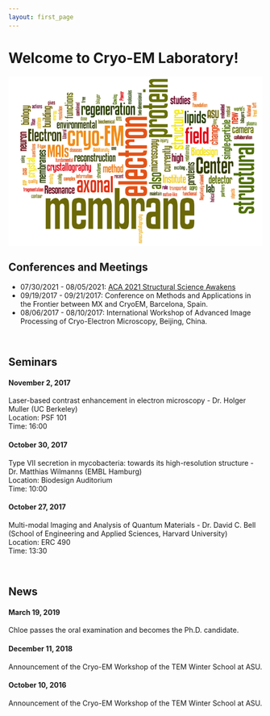 ```yaml
---
layout: first_page
---
```



# Welcome to Cryo-EM Laboratory!

<img src="images/wordle.png" alt="wordle" align="middle" width="800">
<br>

## Conferences and Meetings
- 07/30/2021 - 08/05/2021: [ACA 2021 Structural Science Awakens](https://www.acameeting.com/call-for-papers-2021)
- 09/19/2017 - 09/21/2017: Conference on Methods and Applications in the Frontier between MX and CryoEM, Barcelona, Spain. 
- 08/06/2017 - 08/10/2017: International Workshop of Advanced Image Processing of Cryo-Electron Microscopy, Beijing, China. 

<br>


## Seminars
#### November 2, 2017
Laser-based contrast enhancement in electron microscopy - Dr. Holger Muller (UC Berkeley)<br>
Location: PSF 101<br>
Time: 16:00

#### October 30, 2017
Type VII secretion in mycobacteria: towards its high-resolution structure - Dr. Matthias Wilmanns (EMBL Hamburg)<br>
Location: Biodesign Auditorium<br>
Time: 10:00

#### October 27, 2017
Multi-modal Imaging and Analysis of Quantum Materials - Dr. David C. Bell (School of Engineering and Applied Sciences,
Harvard University)<br>
Location: ERC 490<br>
Time: 13:30


<br>

## News
#### March 19, 2019
Chloe passes the oral examination and becomes the Ph.D. candidate. 

#### December 11, 2018
Announcement of the Cryo-EM Workshop of the TEM Winter School at ASU. 

#### October 10, 2016
Announcement of the Cryo-EM Workshop of the TEM Winter School at ASU. 



